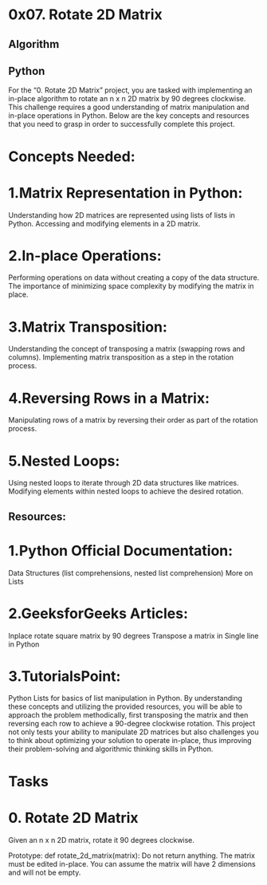# 0x07. Rotate 2D Matrix
## Algorithm
##  Python

For the “0. Rotate 2D Matrix” project, you are tasked with implementing an in-place algorithm to rotate an n x n 2D matrix by 90 degrees clockwise. This challenge requires a good understanding of matrix manipulation and in-place operations in Python. Below are the key concepts and resources that you need to grasp in order to successfully complete this project.

# Concepts Needed:
# 1.Matrix Representation in Python:

Understanding how 2D matrices are represented using lists of lists in Python.
Accessing and modifying elements in a 2D matrix.
# 2.In-place Operations:

Performing operations on data without creating a copy of the data structure.
The importance of minimizing space complexity by modifying the matrix in place.
# 3.Matrix Transposition:

Understanding the concept of transposing a matrix (swapping rows and columns).
Implementing matrix transposition as a step in the rotation process.
# 4.Reversing Rows in a Matrix:

Manipulating rows of a matrix by reversing their order as part of the rotation process.
# 5.Nested Loops:

Using nested loops to iterate through 2D data structures like matrices.
Modifying elements within nested loops to achieve the desired rotation.

## Resources:
# 1.Python Official Documentation:

Data Structures (list comprehensions, nested list comprehension)
More on Lists
# 2.GeeksforGeeks Articles:

Inplace rotate square matrix by 90 degrees
Transpose a matrix in Single line in Python
# 3.TutorialsPoint:

Python Lists for basics of list manipulation in Python.
By understanding these concepts and utilizing the provided resources, you will be able to approach the problem methodically, first transposing the matrix and then reversing each row to achieve a 90-degree clockwise rotation. This project not only tests your ability to manipulate 2D matrices but also challenges you to think about optimizing your solution to operate in-place, thus improving their problem-solving and algorithmic thinking skills in Python.


# Tasks
# 0. Rotate 2D Matrix

Given an n x n 2D matrix, rotate it 90 degrees clockwise.

Prototype: def rotate_2d_matrix(matrix):
Do not return anything. The matrix must be edited in-place.
You can assume the matrix will have 2 dimensions and will not be empty.
